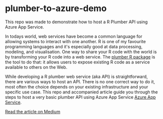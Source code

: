 # plumber-to-azure-demo

This repo was made to demonstrate how to host a R Plumber API using Azure App Service.

In todays world, web services have become a common language for allowing systems to interact with one another. R is one of my favourite programming languages and it's especially good at data processing, modeling, and visualisation. One way to share your R code with the world is by transforming your R code into a web service. The [plumber R package](https://plumber.io) is the tool to do that: it allows users to expose existing R code as a service available to others on the Web.

While developing a R plumber web service (aka API) is straightforward, there are various ways to host an API. There is no one correct way to do it, most often the choice depends on your existing infrastructure and your specific use case. This repo and accompanied article guide you through the steps to host a very basic plumber API using Azure App Service [Azure App Service](https://azure.microsoft.com/nl-nl/services/app-service/).

[Read the article on Medium](https://veerlevanleemput.medium.com/hosting-a-r-plumber-api-using-azure-app-service-4e78936787cf)